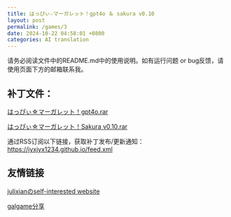 ```yaml
---
title: はっぴぃ☆マーガレット！gpt4o ＆ sakura v0.10
layout: post
permalink: /games/3
date: 2024-10-22 04:58:01 +0800
categories: AI translation
---
```



请务必阅读文件中的README.md中的使用说明。如有运行问题 or bug反馈，请使用页面下方的邮箱联系我。

## 补丁文件：

[はっぴぃ☆マーガレット！gpt4o.rar](../resources/%E3%81%AF%E3%81%A3%E3%81%B4%E3%81%83%E2%98%86%E3%83%9E%E3%83%BC%E3%82%AC%E3%83%AC%E3%83%83%E3%83%88%EF%BC%81gpt4o.rar)

 

[はっぴぃ☆マーガレット！Sakura v0.10.rar](../resources/%E3%81%AF%E3%81%A3%E3%81%B4%E3%81%83%E2%98%86%E3%83%9E%E3%83%BC%E3%82%AC%E3%83%AC%E3%83%83%E3%83%88%EF%BC%81Sakura%20v0.10.rar)

 

通过RSS订阅以下链接，获取补丁发布/更新通知：https://jyxjyx1234.github.io/feed.xml

## 友情链接

[julixianのself-interested website](https://julixian-siw.worldsystem.top/) 

[galgame分享](https://t.me/galgpt)